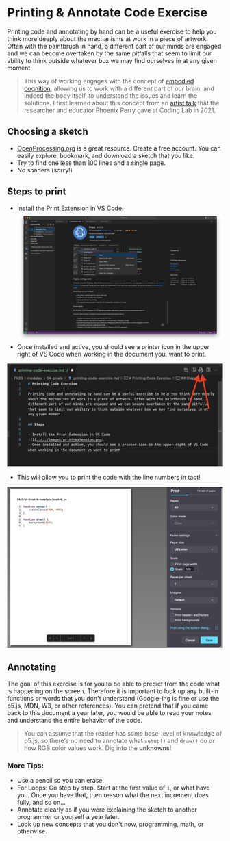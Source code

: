 # Printing & Annotate Code Exercise

Printing code and annotating by hand can be a useful exercise to help you think more deeply about the mechanisms at work in a piece of artwork. Often with the paintbrush in hand, a different part of our minds are engaged and we can become overtaken by the same pitfalls that seem to limit our ability to think outside whatever box we may find ourselves in at any given moment.

>This way of working engages with the concept of [embodied cognition](https://en.wikipedia.org/wiki/Embodied_cognition), allowing us to work with a different part of our brain, and indeed the body itself, to understand the issues and learn the solutions. I first learned about this concept from an [artist talk](https://vimeo.com/530926960) that the researcher and educator Phoenix Perry gave at Coding Lab in 2021.

## Choosing a sketch

- [OpenProcessing.org](https://openprocessing.org) is a great resource. Create a free account. You can easily explore, bookmark, and download a sketch that you like.
- Try to find one less than 100 lines and a single page.
- No shaders (sorry!)

## Steps to print

- Install the Print Extension in VS Code.  
![](../../images/print-extension.png)
- Once installed and active, you should see a printer icon in the upper right of VS Code when working in the document you. want to print.

![](../../images/print-extension-arrows.png)  

- This will allow you to print the code with the line numbers in tact!  

![](../../images/print-extension-output.png)  


## Annotating  

The goal of this exercise is for you to be able to predict from the code what is happening on the screen. Therefore it is important to look up any built-in functions or words that you don't understand (Google-ing is fine or use the p5.js, MDN, W3, or other references). You can pretend that if you came back to this document a year later, you would be able to read your notes and understand the entire behavior of the code.

>You can assume that the reader has some base-level of knowledge of p5.js, so there's no need to annotate what `setup()` and `draw()` do or how RGB color values work. Dig into the **unknowns**!

### More Tips:

- Use a pencil so you can erase.  
- For Loops: Go step by step. Start at the first value of `i`, or what have you. Once you have that, then reason what the next increment does fully, and so on... 
- Annotate clearly as if you were explaining the sketch to another programmer or yourself a year later.
- Look up new concepts that you don't now, programming, math, or otherwise.
